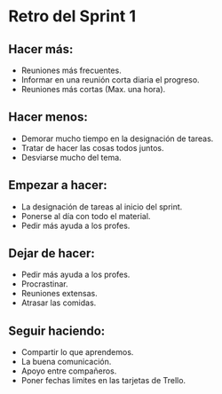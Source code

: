 # Retro del Sprint 1

## Hacer más:
- Reuniones más frecuentes.
- Informar en una reunión corta diaria el progreso.
- Reuniones más cortas (Max. una hora).

## Hacer menos:
- Demorar mucho tiempo en la designación de tareas.
- Tratar de hacer las cosas todos juntos.
- Desviarse mucho del tema.

## Empezar a hacer:
- La designación de tareas al inicio del sprint.
- Ponerse al día con todo el material.
- Pedir más ayuda a los profes.

## Dejar de hacer:
- Pedir más ayuda a los profes.
- Procrastinar.
- Reuniones extensas.
- Atrasar las comidas.

## Seguir haciendo:
- Compartir lo que aprendemos.
- La buena comunicación.
- Apoyo entre compañeros.
- Poner fechas limites en las tarjetas de Trello.

